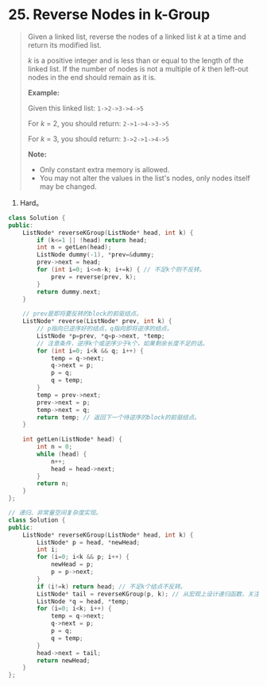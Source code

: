 # 25. Reverse Nodes in k-Group

> Given a linked list, reverse the nodes of a linked list *k* at a time and return its modified list.
>
> *k* is a positive integer and is less than or equal to the length of the linked list. If the number of nodes is not a multiple of *k* then left-out nodes in the end should remain as it is.
>
> **Example:**
>
> Given this linked list: `1->2->3->4->5`
>
> For *k* = 2, you should return: `2->1->4->3->5`
>
> For *k* = 3, you should return: `3->2->1->4->5`
>
> **Note:**
>
> - Only constant extra memory is allowed.
> - You may not alter the values in the list's nodes, only nodes itself may be changed.

1. Hard。

```cpp
class Solution {
public:
    ListNode* reverseKGroup(ListNode* head, int k) {
        if (k<=1 || !head) return head;
        int n = getLen(head);
        ListNode dummy(-1), *prev=&dummy;
        prev->next = head;
        for (int i=0; i<=n-k; i+=k) { // 不足k个则不反转。
            prev = reverse(prev, k);
        }
        return dummy.next;
    }
    
    // prev是即将要反转的block的前驱结点。
    ListNode* reverse(ListNode* prev, int k) {
        // p指向已逆序好的结点，q指向即将逆序的结点。
        ListNode *p=prev, *q=p->next, *temp;
        // 注意条件，逆序k个或逆序少于k个，如果剩余长度不足的话。
        for (int i=0; i<k && q; i++) {
            temp = q->next;
            q->next = p;
            p = q;
            q = temp;
        }
        temp = prev->next;
        prev->next = p;
        temp->next = q;
        return temp; // 返回下一个待逆序的block的前驱结点。
    }
    
    int getLen(ListNode* head) {
        int n = 0;
        while (head) {
            n++;
            head = head->next;
        }
        return n;
    }
};
```

```cpp
// 递归、非常量空间复杂度实现。
class Solution {
public:
    ListNode* reverseKGroup(ListNode* head, int k) {
        ListNode* p = head, *newHead;
        int i;
        for (i=0; i<k && p; i++) {
            newHead = p;
            p = p->next;
        }
        if (i!=k) return head; // 不足k个结点不反转。
        ListNode* tail = reverseKGroup(p, k); // 从宏观上设计递归函数，关注输入、输出，这里tail指向一个已逆序好的链表表头。
        ListNode *q = head, *temp;
        for (i=0; i<k; i++) {
            temp = q->next;
            q->next = p;
            p = q;
            q = temp;
        }
        head->next = tail;
        return newHead;
    }
};
```


